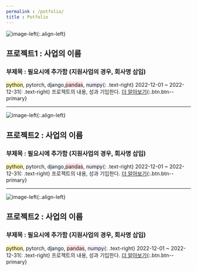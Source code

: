 ```yaml
---
permalink : /potfolio/
title : Potfolio
---
```


![image-left](/images_pages/potfolio/sample01.jpg){:.align-left}
## 프로젝트1 : 사업의 이름
### 부제목 : 필요시에 추가함 (지원사업의 경우, 회사명 삽입)
<span style='background-color: #fff5b1'>python</span>, <span style='background-color: #f6f8fa'>pytorch</span>, <span style='background-color: #f1f8ff'>django</span>,<span style='background-color: #ffdce0'>pandas</span>, <span style='background-color: #f5f0ff'>numpy</span>{: .text-right}
2022-12-01 ~ 2022-12-31{: .text-right}
프로젝트의 내용, 성과 기입한다.
[더 알아보기](/project01/){:.btn.btn--primary}


---

![image-left](/images_pages/potfolio/sample02.jpg){:.align-left}
## 프로젝트2 : 사업의 이름
### 부제목 : 필요시에 추가함 (지원사업의 경우, 회사명 삽입)
<span style='background-color: #fff5b1'>python</span>, <span style='background-color: #f6f8fa'>pytorch</span>, <span style='background-color: #f1f8ff'>django</span>,<span style='background-color: #ffdce0'>pandas</span>, <span style='background-color: #f5f0ff'>numpy</span>{: .text-right}
2022-12-01 ~ 2022-12-31{: .text-right}
프로젝트의 내용, 성과 기입한다.
[더 알아보기](/project02/){:.btn.btn--primary}


---

![image-left](/images_pages/potfolio/sample03.jpg){:.align-left}
## 프로젝트2 : 사업의 이름
### 부제목 : 필요시에 추가함 (지원사업의 경우, 회사명 삽입)
<span style='background-color: #fff5b1'>python</span>, <span style='background-color: #f6f8fa'>pytorch</span>, <span style='background-color: #f1f8ff'>django</span>, <span style='background-color: #ffdce0'>pandas</span>, <span style='background-color: #f5f0ff'>numpy</span>{: .text-right}
2022-12-01 ~ 2022-12-31{: .text-right}
프로젝트의 내용, 성과 기입한다.
[더 알아보기](/project03/){:.btn.btn--primary}

